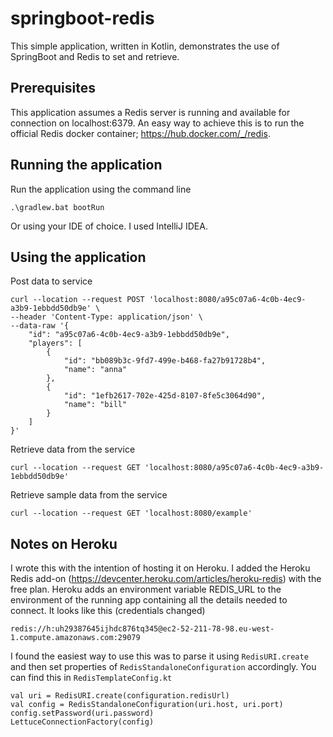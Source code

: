# springboot-redis

This simple application, written in Kotlin, demonstrates the use of SpringBoot and Redis to set and retrieve.

## Prerequisites

This application assumes a Redis server is running and available for connection on localhost:6379. An easy way to achieve this is to run the official Redis docker container; https://hub.docker.com/_/redis.

## Running the application

Run the application using the command line

    .\gradlew.bat bootRun
  
Or using your IDE of choice. I used IntelliJ IDEA.

## Using the application

Post data to service

    curl --location --request POST 'localhost:8080/a95c07a6-4c0b-4ec9-a3b9-1ebbdd50db9e' \
    --header 'Content-Type: application/json' \
    --data-raw '{
        "id": "a95c07a6-4c0b-4ec9-a3b9-1ebbdd50db9e",
        "players": [
            {
                "id": "bb089b3c-9fd7-499e-b468-fa27b91728b4",
                "name": "anna"
            },
            {
                "id": "1efb2617-702e-425d-8107-8fe5c3064d90",
                "name": "bill"
            }
        ]
    }'

Retrieve data from the service

    curl --location --request GET 'localhost:8080/a95c07a6-4c0b-4ec9-a3b9-1ebbdd50db9e'
    
Retrieve sample data from the service

    curl --location --request GET 'localhost:8080/example'
    
## Notes on Heroku

I wrote this with the intention of hosting it on Heroku. I added the Heroku Redis add-on (https://devcenter.heroku.com/articles/heroku-redis) with the free plan. Heroku adds an environment variable REDIS_URL to the environment of the running app containing all the details needed to connect. It looks like this (credentials changed)

	redis://h:uh29387645ijhdc876tq345@ec2-52-211-78-98.eu-west-1.compute.amazonaws.com:29079

I found the easiest way to use this was to parse it using `RedisURI.create` and then set properties of `RedisStandaloneConfiguration` accordingly. You can find this in `RedisTemplateConfig.kt`

	val uri = RedisURI.create(configuration.redisUrl)
	val config = RedisStandaloneConfiguration(uri.host, uri.port)
	config.setPassword(uri.password)
	LettuceConnectionFactory(config)
